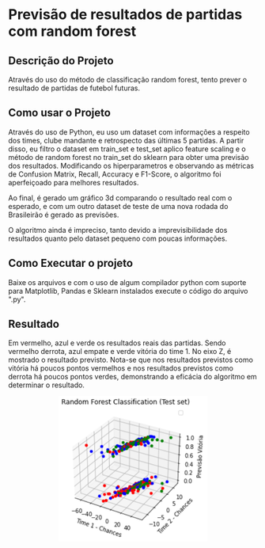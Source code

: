 # Previsão de resultados de partidas com random forest

## Descrição do Projeto 

Através do uso do método de classificação random forest, tento prever o resultado de partidas de futebol futuras.

## Como usar o Projeto 

Através do uso de Python, eu uso um dataset com informações a respeito dos times, clube mandante e retrospecto das últimas 5 partidas. A partir disso, eu filtro o dataset em train_set e test_set aplico feature scaling e o método de random forest no train_set do sklearn para obter uma previsão dos resultados. Modificando os hiperparametros e observando as métricas de Confusion Matrix, Recall, Accuracy e F1-Score, o algoritmo foi aperfeiçoado para melhores resultados.

Ao final, é gerado um gráfico 3d comparando o resultado real com o esperado, e com um outro dataset de teste de uma nova rodada do Brasileirão é gerado as previsões.

O algoritmo ainda é impreciso, tanto devido a imprevisibilidade dos resultados quanto pelo dataset pequeno com poucas informações.

## Como Executar o projeto

Baixe os arquivos e com o uso de algum compilador python com suporte para Matplotlib, Pandas e Sklearn instalados execute o código do arquivo ".py".

## Resultado

Em vermelho, azul e verde os resultados reais das partidas. Sendo vermelho derrota, azul empate e verde vitória do time 1. No eixo Z, é mostrado o resultado previsto. Nota-se que nos resultados previstos como vitória há poucos pontos vermelhos e nos resultados previstos como derrota há poucos pontos verdes, demonstrando a eficácia do algoritmo em determinar o resultado.

<p align="center">
  <img src="https://github.com/Marcos14Almeida/prev_futebol/blob/main/result.png" width="300" title="Screenshot">
  </a>
</p>
